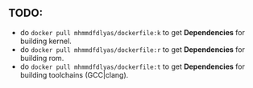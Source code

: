 TODO:
---

- do `docker pull mhmmdfdlyas/dockerfile:k` to get **Dependencies** for building kernel.
- do `docker pull mhmmdfdlyas/dockerfile:r` to get **Dependencies** for building rom.
- do `docker pull mhmmdfdlyas/dockerfile:t` to get **Dependencies** for building toolchains (GCC|clang).
